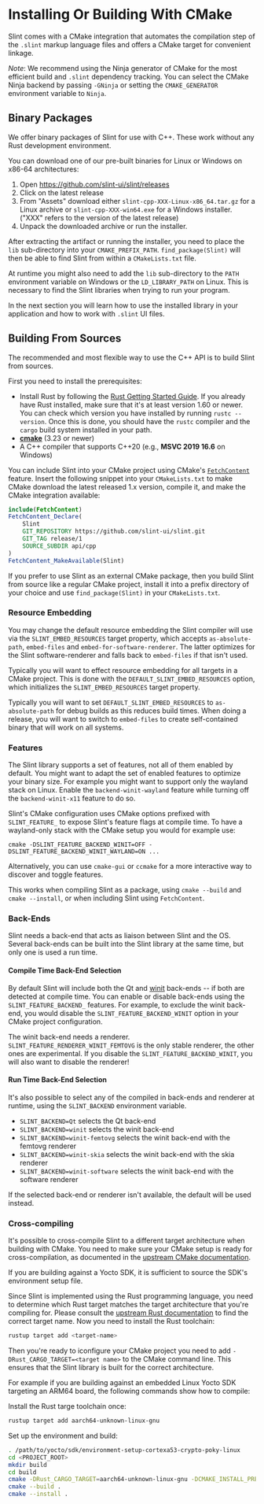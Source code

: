 <!-- cSpell: ignore ccmake dslint femtovg skia winit -->

# Installing Or Building With CMake

Slint comes with a CMake integration that automates the compilation step of the `.slint` markup language files and
offers a CMake target for convenient linkage.

*Note*: We recommend using the Ninja generator of CMake for the most efficient build and `.slint` dependency tracking.
You can select the CMake Ninja backend by passing `-GNinja` or setting the `CMAKE_GENERATOR` environment variable to `Ninja`.

## Binary Packages

We offer binary packages of Slint for use with C++. These work without any Rust
development environment.

You can download one of our pre-built binaries for Linux or Windows on x86-64 architectures:

1. Open <https://github.com/slint-ui/slint/releases>
2. Click on the latest release
3. From "Assets" download either `slint-cpp-XXX-Linux-x86_64.tar.gz` for a Linux archive
   or `slint-cpp-XXX-win64.exe` for a Windows installer. ("XXX" refers to the version of the latest release)
4. Unpack the downloaded archive or run the installer.

After extracting the artifact or running the installer, you need to place the
`lib` sub-directory into your `CMAKE_PREFIX_PATH`. `find_package(Slint)` will
then be able to find Slint from within a `CMakeLists.txt` file.

At runtime you might also need to add the `lib` sub-directory to the `PATH`
environment variable on Windows or the `LD_LIBRARY_PATH` on Linux. This is
necessary to find the Slint libraries when trying to run your program.

In the next section you will learn how to use the installed library in your application
and how to work with `.slint` UI files.

## Building From Sources

The recommended and most flexible way to use the C++ API is to build Slint from
sources.

First you need to install the prerequisites:

* Install Rust by following the [Rust Getting Started Guide](https://www.rust-lang.org/learn/get-started). If you already
  have Rust installed, make sure that it's at least version 1.60 or newer. You can check which version you have installed
  by running `rustc --version`. Once this is done, you should have the ```rustc``` compiler and the ```cargo``` build system installed in your path.
* **[cmake](https://cmake.org/download/)** (3.23 or newer)
* A C++ compiler that supports C++20 (e.g., **MSVC 2019 16.6** on Windows)

You can include Slint into your CMake project using CMake's
[`FetchContent`](https://cmake.org/cmake/help/latest/module/FetchContent.html)
feature. Insert the following snippet into your `CMakeLists.txt` to make CMake
download the latest released 1.x version, compile it, and make the CMake
integration available:

```cmake
include(FetchContent)
FetchContent_Declare(
    Slint
    GIT_REPOSITORY https://github.com/slint-ui/slint.git
    GIT_TAG release/1
    SOURCE_SUBDIR api/cpp
)
FetchContent_MakeAvailable(Slint)
```

If you prefer to use Slint as an external CMake package, then you build Slint from source like a regular
CMake project, install it into a prefix directory of your choice and use `find_package(Slint)` in your `CMakeLists.txt`.

### Resource Embedding

You may change the default resource embedding the Slint compiler will use via
the `SLINT_EMBED_RESOURCES` target property, which accepts `as-absolute-path`,
`embed-files` and `embed-for-software-renderer`. The latter optimizes for the
Slint software-renderer and falls back to `embed-files` if that isn't used.

Typically you will want to effect resource embedding for all targets in a
CMake project. This is done with the `DEFAULT_SLINT_EMBED_RESOURCES` option,
which initializes the `SLINT_EMBED_RESOURCES` target property.

Typically you will want to set `DEFAULT_SLINT_EMBED_RESOURCES` to
`as-absolute-path` for debug builds as this reduces build times. When doing a
release, you will want to switch to `embed-files` to create self-contained
binary that will work on all systems.

### Features

The Slint library supports a set of features, not all of them enabled by default.
You might want to adapt the set of enabled features to optimize your binary
size. For example you might want to support only the wayland stack on Linux.
Enable the `backend-winit-wayland` feature while turning off the
`backend-winit-x11` feature to do so.

Slint's CMake configuration uses CMake options prefixed with `SLINT_FEATURE_` to
expose Slint's feature flags at compile time. To have a wayland-only stack with
the CMake setup you would for example use:

   `cmake -DSLINT_FEATURE_BACKEND_WINIT=OFF -DSLINT_FEATURE_BACKEND_WINIT_WAYLAND=ON ...`

Alternatively, you can use `cmake-gui` or `ccmake` for a more interactive way
to discover and toggle features.

This works when compiling Slint as a package, using `cmake --build` and
`cmake --install`, or when including Slint using `FetchContent`.

### Back-Ends

Slint needs a back-end that acts as liaison between Slint and the OS. Several
back-ends can be built into the Slint library at the same time, but only one
is used a run time.

#### Compile Time Back-End Selection

By default Slint will include both the Qt and
[winit](https://crates.io/crates/winit) back-ends -- if both are detected at
compile time. You can enable or disable back-ends using the
`SLINT_FEATURE_BACKEND_` features. For example, to exclude the winit back-end,
you would disable the `SLINT_FEATURE_BACKEND_WINIT` option in your CMake
project configuration.

The winit back-end needs a renderer. `SLINT_FEATURE_RENDERER_WINIT_FEMTOVG` is
the only stable renderer, the other ones are experimental. If you disable the
`SLINT_FEATURE_BACKEND_WINIT`, you will also want to disable the renderer!

#### Run Time Back-End Selection

It's also possible to select any of the compiled in back-ends and renderer at
runtime, using the `SLINT_BACKEND` environment variable.

 * `SLINT_BACKEND=Qt` selects the Qt back-end
 * `SLINT_BACKEND=winit` selects the winit back-end
 * `SLINT_BACKEND=winit-femtovg` selects the winit back-end with the femtovg renderer
 * `SLINT_BACKEND=winit-skia` selects the winit back-end with the skia renderer
 * `SLINT_BACKEND=winit-software` selects the winit back-end with the software renderer

If the selected back-end or renderer isn't available, the default will be used
instead.

### Cross-compiling

It's possible to cross-compile Slint to a different target architecture when
building with CMake. You need to make sure your CMake setup is ready for
cross-compilation, as documented in the [upstream CMake documentation](https://cmake.org/cmake/help/latest/manual/cmake-toolchains.7.html#cross-compiling).

If you are building against a Yocto SDK, it is sufficient to source the SDK's environment setup file.

Since Slint is implemented using the Rust programming language, you need to
determine which Rust target matches the target architecture that you're
compiling for. Please consult the [upstream Rust documentation](https://doc.rust-lang.org/nightly/rustc/platform-support.html) to find the correct target name. Now you need to install the Rust toolchain:

```sh
rustup target add <target-name>
```

Then you're ready to iconfigure your CMake project you need to add
`-DRust_CARGO_TARGET=<target name>` to the CMake command line.
This ensures that the Slint library is built for the correct architecture.

For example if you are building against an embedded Linux Yocto SDK targeting
an ARM64 board, the following commands show how to compile:

Install the Rust targe toolchain once:

<!-- cSpell:disable -->
```sh
rustup target add aarch64-unknown-linux-gnu
```
<!-- cSpell:enable -->

Set up the environment and build:

<!-- cSpell:disable -->
```sh
. /path/to/yocto/sdk/environment-setup-cortexa53-crypto-poky-linux
cd <PROJECT_ROOT>
mkdir build
cd build
cmake -DRust_CARGO_TARGET=aarch64-unknown-linux-gnu -DCMAKE_INSTALL_PREFIX=/slint/install/path ...
cmake --build .
cmake --install .
```
